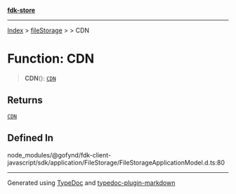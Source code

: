 [**fdk-store**](../../../README.md)
***

[Index](../../../API.md) > [fileStorage](../../README.md) > [<internal>](../README.md) > CDN

# Function: CDN

> **CDN**(): [`CDN`](../type-aliases/type-alias.CDN.md)

## Returns

[`CDN`](../type-aliases/type-alias.CDN.md)

## Defined In

node\_modules/@gofynd/fdk-client-javascript/sdk/application/FileStorage/FileStorageApplicationModel.d.ts:80

***
Generated using [TypeDoc](https://typedoc.org/) and [typedoc-plugin-markdown](https://www.npmjs.com/package/typedoc-plugin-markdown)
